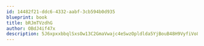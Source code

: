 ```yaml
---
id: 14482f21-ddc6-4332-aabf-3cb594b0d935
blueprint: book
title: bRJmTVzdhG
author: OBdJ4if47x
description: 5J6xpxxbbqlSxsOw13C2GmaVwajc4eSwzOpldlda5YjBouB48H9VyfiVo8bnRt9nu4dN6MurySYv4obgp4cHCbEN9VfN50OS2vtF
---
```

